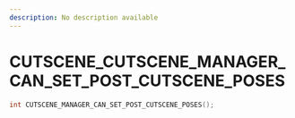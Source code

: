 ```yaml
---
description: No description available 
---
```


# CUTSCENE\_CUTSCENE_MANAGER_CAN_SET_POST_CUTSCENE_POSES

```cpp
int CUTSCENE_MANAGER_CAN_SET_POST_CUTSCENE_POSES();
```